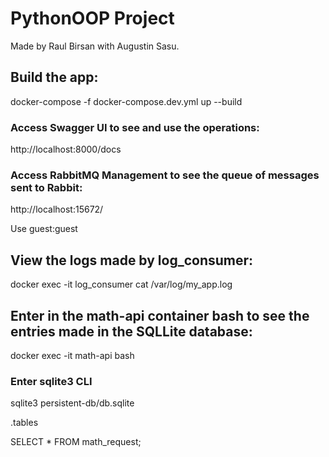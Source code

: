 # PythonOOP Project

Made by Raul Birsan with Augustin Sasu.

## Build the app:

docker-compose -f docker-compose.dev.yml up --build  

### Access Swagger UI to see and use the operations:

http://localhost:8000/docs

### Access RabbitMQ Management to see the queue of messages sent to Rabbit:

http://localhost:15672/

Use guest:guest

## View the logs made by log_consumer:

docker exec -it log_consumer cat /var/log/my_app.log  

## Enter in the math-api container bash to see the entries made in the SQLLite database:

docker exec -it math-api bash 

### Enter sqlite3 CLI
sqlite3 persistent-db/db.sqlite

.tables 

SELECT * FROM math_request;

